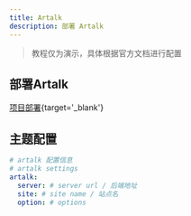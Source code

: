 ```yaml
---
title: Artalk
description: 部署 Artalk
---
```


> 教程仅为演示，具体根据官方文档进行配置

## 部署Artalk

[项目部署](https://artalk.js.org/guide/deploy.html){target='_blank'}

## 主题配置

```yaml [_config.solitude.yml]
# artalk 配置信息
# artalk settings
artalk:
  server: # server url / 后端地址
  site: # site name / 站点名
  option: # options    
```
